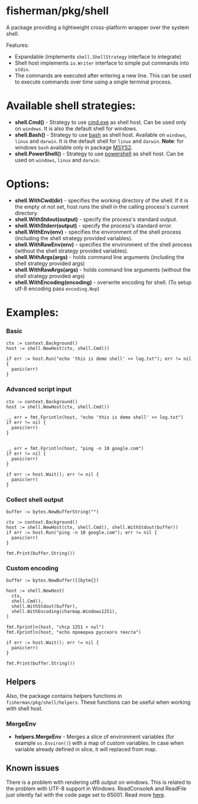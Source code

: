 # fisherman/pkg/shell

A package providing a lightweight cross-platform wrapper over the system shell.

Features:
- Expandable (implements `shell.ShellStrategy` interface to integrate)
- Shell host implements `io.Writer` interface to simple put commands into `stdin`.
- The commands are executed after entering a new line. This can be used to execute
  commands over time using a single terminal process.

# Available shell strategies:

- **shell.Cmd()** - Strategy to use [cmd.exe](https://docs.microsoft.com/en-us/windows-server/administration/windows-commands/cmd?ranMID=46131&ranEAID=a1LgFw09t88&ranSiteID=a1LgFw09t88-GnIhyB.n9js83pQZuKa7oQ&epi=a1LgFw09t88-GnIhyB.n9js83pQZuKa7oQ&irgwc=1&OCID=AID2200057_aff_7806_1243925&tduid=%28ir__tx9o062soskf6jneo33yzzo9bn2xoglw11jzryfe00%29%287806%29%281243925%29%28a1LgFw09t88-GnIhyB.n9js83pQZuKa7oQ%29%28%29&irclickid=_tx9o062soskf6jneo33yzzo9bn2xoglw11jzryfe00) as shell host. Can be used only on `windows`. It is also the default shell for windows.
- **shell.Bash()** - Strategy to use [bash](https://www.gnu.org/software/bash/) as shell host. Available on  `windows`, `linux` and `darwin`. It is the default shell for `linux` and `darwin`.   **Note**: for windows `bash` available only in package [MSYS2](https://www.msys2.org/).
- **shell.PowerShell()** - Strategy to use [powershell](https://docs.microsoft.com/en-us/powershell/scripting/overview?view=powershell-7.2) as shell host. Can be used on `windows`, `linux` and `darwin`.

# Options:

- **shell.WithCwd(dir)** - specifies the working directory of the shell. If it is the empty ot not set, host runs the shell in the calling process's current directory.
- **shell.WithStdout(output)** - specify the process's standard output.
- **shell.WithStderr(output)** - specify the process's standard error.
- **shell.WithEnv(env)** - specifies the environment of the shell process (including the shell strategy provided variables).
- **shell.WithRawEnv(env)** - specifies the environment of the shell process (without the shell strategy provided variables).
- **shell.WithArgs(args)** - holds command line arguments (including the shell strategy provided args)
- **shell.WithRawArgs(args)** - holds command line arguments (without the shell strategy provided args)
- **shell.WithEncoding(encoding)** - overwrite encoding for shell. (To setup utf-8 encoding pass `encoding.Nop`)

# Examples:

### Basic
```golang
ctx := context.Background()
host := shell.NewHost(ctx, shell.Cmd())

if err := host.Run("echo 'this is demo shell' >> log.txt"); err != nil {
  panic(err)
}
```

### Advanced script input
```golang
ctx := context.Background()
host := shell.NewHost(ctx, shell.Cmd())

_, err = fmt.Fprintln(host, "echo 'this is demo shell' >> log.txt")
if err != nil {
  panic(err)
}


_, err = fmt.Fprintln(host, "ping -n 10 google.com")
if err != nil {
  panic(err)
}

if err := host.Wait(); err != nil {
  panic(err)
}
```

### Collect shell output
```golang
buffer := bytes.NewBufferString("")

ctx := context.Background()
host := shell.NewHost(ctx, shell.Cmd(), shell.WithStdout(buffer))
if err := host.Run("ping -n 10 google.com"); err != nil {
  panic(err)
}

fmt.Print(buffer.String())
```

### Custom encoding

``` golang
buffer := bytes.NewBuffer([]byte{})

host := shell.NewHost(
  ctx,
  shell.Cmd(),
  shell.WithStdout(buffer),
  shell.WithEncoding(charmap.Windows1251),
)

fmt.Fprintln(host, "chcp 1251 > nul")
fmt.Fprintln(host, "echo проверка русского текста")

if err := host.Wait(); err != nil {
  panic(err)
}

fmt.Print(buffer.String())
```

## Helpers

Also, the package contains helpers functions in `fisherman/pkg/shell/helpers`. These functions can be useful when working with shell host.

### MergeEnv

- **helpers.MergeEnv** - Merges a slice of environment variables (for example `os.Environ()`) with a map of custom variables.
  In case when variable already defined in slice, it will replaced from map.

## Known issues

There is a problem with rendering utf8 output on windows. This is related to the problem with UTF-8 support in Windows. ReadConsoleA and ReadFile just silently fail with the code page set to 65001. Read more [here](https://social.msdn.microsoft.com/Forums/vstudio/en-US/6db367e1-6b39-4c91-bd08-e3779ae5fc23/problems-with-readingwriting-utf8-characters-to-console?forum=vcgeneral).
